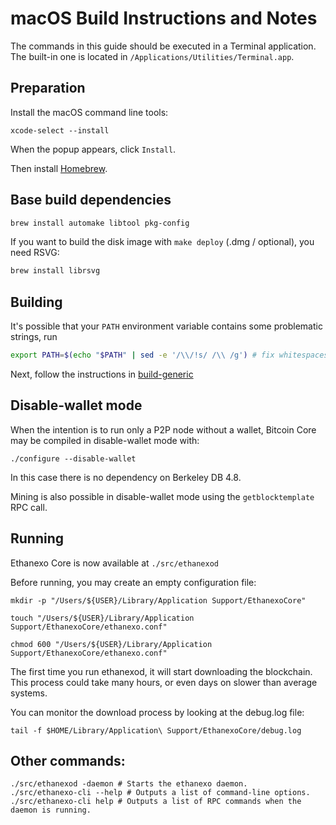 macOS Build Instructions and Notes
====================================
The commands in this guide should be executed in a Terminal application.
The built-in one is located in `/Applications/Utilities/Terminal.app`.

Preparation
-----------
Install the macOS command line tools:

`xcode-select --install`

When the popup appears, click `Install`.

Then install [Homebrew](https://brew.sh).

Base build dependencies
-----------------------

```bash
brew install automake libtool pkg-config
```

If you want to build the disk image with `make deploy` (.dmg / optional), you need RSVG:
```bash
brew install librsvg
```

Building
--------

It's possible that your `PATH` environment variable contains some problematic strings, run
```bash
export PATH=$(echo "$PATH" | sed -e '/\\/!s/ /\\ /g') # fix whitespaces
```

Next, follow the instructions in [build-generic](build-generic.md)

Disable-wallet mode
--------------------
When the intention is to run only a P2P node without a wallet, Bitcoin Core may be compiled in
disable-wallet mode with:

    ./configure --disable-wallet

In this case there is no dependency on Berkeley DB 4.8.

Mining is also possible in disable-wallet mode using the `getblocktemplate` RPC call.

Running
-------

Ethanexo Core is now available at `./src/ethanexod`

Before running, you may create an empty configuration file:

    mkdir -p "/Users/${USER}/Library/Application Support/EthanexoCore"

    touch "/Users/${USER}/Library/Application Support/EthanexoCore/ethanexo.conf"

    chmod 600 "/Users/${USER}/Library/Application Support/EthanexoCore/ethanexo.conf"

The first time you run ethanexod, it will start downloading the blockchain. This process could take many hours, or even days on slower than average systems.

You can monitor the download process by looking at the debug.log file:

    tail -f $HOME/Library/Application\ Support/EthanexoCore/debug.log

Other commands:
-------

    ./src/ethanexod -daemon # Starts the ethanexo daemon.
    ./src/ethanexo-cli --help # Outputs a list of command-line options.
    ./src/ethanexo-cli help # Outputs a list of RPC commands when the daemon is running.
